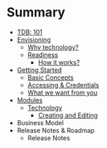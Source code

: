 # Summary

* [TDB: 101](README.md)
* [Envisioning](envisioning/envisioning.md)
   * [Why technology?](envisioning/why_tech.md)
   * [Readiness](readiness/readiness.md)
       * [How it works?](readiness/how_it_works.md)
* [Getting Started](getting_started/getting_started.md)
   * [Basic Concepts](getting_started/basic_concepts.md)
   * [Accessing & Credentials](getting_started/accessing_&_credentials.md)
   * [What we want from you](getting_started/what_we_want_from_you.md)
* [Modules](modules.md)
   * [Technology](modules/technology.md)
       * [Creating and Editing](modules/creating_and_editing.md)
* Business Model
* Release Notes & Roadmap
   * Release Notes

